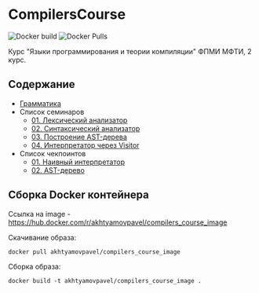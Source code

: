 # CompilersCourse

![Docker build](https://img.shields.io/docker/cloud/build/akhtyamovpavel/compilers_course_image) ![Docker Pulls](https://img.shields.io/docker/pulls/akhtyamovpavel/compilers_course_image)

Курс "Языки программирования и теории компиляции" ФПМИ МФТИ, 2 курс.

## Содержание

* [Грамматика](/reqs-draft.md)
* Список семинаров
    - [01. Лексический анализатор](/01-scanners)
    - [02. Синтаксический анализатор](/02-parsers)
    - [03. Построение AST-дерева](/03-parsers-with-ast)
    - [04. Интерпретатор через Visitor](/04-visitors)
* Список чекпоинтов
    - [01. Наивный интерпретатор](/milestones/01-naive-interpreter.md)
    - [02. AST-дерево](/milestones/02-ast-tree.md)


## Сборка Docker контейнера
Ссылка на image - https://hub.docker.com/r/akhtyamovpavel/compilers_course_image

Скачивание образа:
```
docker pull akhtyamovpavel/compilers_course_image
```
Сборка образа:
```
docker build -t akhtyamovpavel/compilers_course_image .
```
